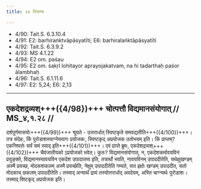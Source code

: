 ```yaml
---
title: २४ टिप्पन्यः

---
```

- 4/90: Tait.S. 6.3.10.4
- 4/91: E2: barhiraṅktvāpāsyatīti; E6: barhiralaṅktāpāsyatīti
- 4/92: Tait.S. 6.3.9.2
- 4/93: MS 4.1.22
- 4/94: E2 om. paśau
- 4/95: E2 om. śakṛl lohitayor aprayojakatvam, na hi tadarthaḥ paśor ālambhaḥ
- 4/96: Tait.S. 6.1.11.6
- 4/97: E2: 5,24; E6: 2,13

____________________________________________


## एकदेशद्रव्यश्+++({4/98})+++ चोत्पत्तौ विद्यमानसंयोगात् // MS_४,१.२८ //

दर्शपूर्णमासयोः+++({4/99})+++ श्रूयते - उत्तरार्धात् स्विष्टकृते समवद्यतीति+++({4/100})+++। तत्र संदेहः, किं पुरोडाशस्याग्नेययागः प्रयोजकः, स्विष्टकृद् अप्रयोजक उतोभयम् इति। किं प्राप्तम्? एकनिष्पत्तेः सर्वं समं स्याद् इति+++({4/101})+++। एवं प्राप्ते ब्रुमः, एकदेशद्रव्यश्+++({4/102})+++ चैवंजातीयको ऽप्रयोजको भवेत्। कुतः? विद्यमानसंयोगात्, न, एकदेशकर्मावयविनं प्रयुङ्क्ते, विद्यमानस्यावयविन एकदेश उपादातव्य इति, तत्रार्थो भवति, नावयविनम् उपाददीतेति, यथेक्षुखण्डम् अस्मै प्रयच्छ, मोदकशकलम् अस्मै प्रयच्छेति, नेक्षुम् उपाददीतेति गम्यते, सत इक्षोः खण्डम् उपाददीत, सतो मोदकाच् छकलम् उपाददीतेति। तस्माद् अन्यार्थं द्रव्यं तस्योत्तरार्धाद् अवदेयम्, अस्ति चाग्न्यर्थः पुरोडाशः। तस्माद् विष्टकृद् अप्रयोजक इति।
